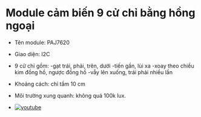 # Module cảm biến 9 cử chỉ bằng hồng ngoại

- Tên module: PAJ7620
- Giao diện: I2C
- 9 cử chỉ gồm:
    -gạt trái, phải, trên, dưới
    -tiến gần, lùi xa
    -xoay theo chiều kim đồng hồ, ngược đồng hồ
    -vẫy lên xuống, trái phải nhiều lần
- Khoảng cách: chỉ tầm 10 cm
- Môi trường xung quanh: không quá 100k lux.

- [![youtube](https://i.ytimg.com/vi/RiRkPRtq5-c/maxresdefault.jpg)](https://youtu.be/RiRkPRtq5-c)